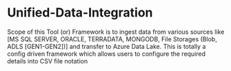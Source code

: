 # Unified-Data-Integration
Scope of this Tool (or) Framework is to ingest data from various sources like [MS  SQL SERVER, ORACLE, TERRADATA, MONGODB, File Storages (Blob,  ADLS [GEN1-GEN2])] and transfer to Azure Data Lake. This is totally a config  driven framework which allows users to configure the required details into CSV file  notation
